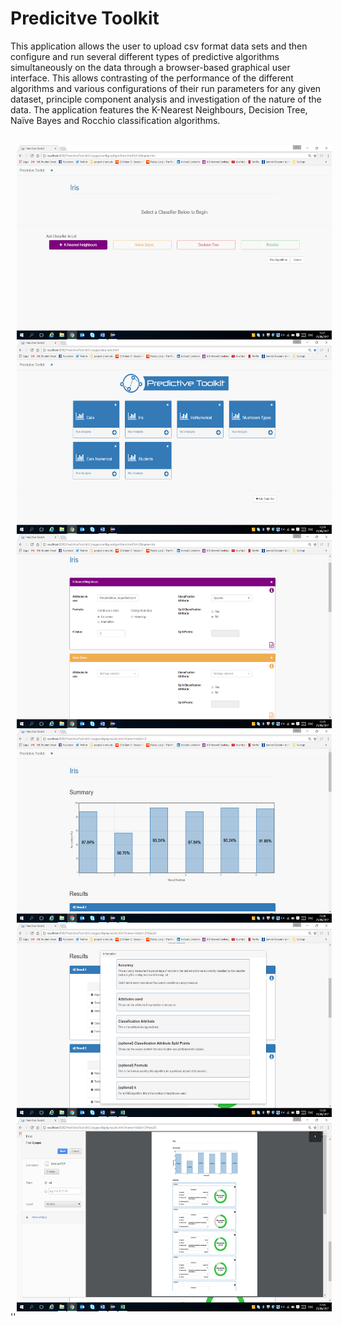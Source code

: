 # Predicitve Toolkit

This application allows the user to upload csv format data sets and then configure and run several different types of predictive algorithms simultaneously on the data through a browser-based graphical user interface. This allows contrasting of the performance of the different algorithms and various configurations of their run parameters for any given dataset, principle component analysis and investigation of the nature of the data. The application features the K-Nearest Neighbours, Decision Tree, Naïve Bayes and Rocchio classification algorithms.


<!-- ![image-title-here](/docs/Screenshots/image6.png){:height="700px" width="400px"} -->

<div>
<br>
<a href="url"><img src="/docs/Screenshots/image6.png" align="left" height="311" hspace="10" width="550" ></a>
<a href="url"><img src="/docs/Screenshots/image12.png" align="left" height="311" hspace="10" width="550" ></a>
</div>

<div>
<br>
<a href="url"><img src="/docs/Screenshots/image19.png" align="left" height="311" hspace="10" width="550" ></a>
<a href="url"><img src="/docs/Screenshots/image20.png" align="left" height="311" hspace="10" width="550" ></a>
</div>

<div>
<br>
<a href="url"><img src="/docs/Screenshots/image23.png" align="left" height="311" hspace="10" width="550" ></a>
<a href="url"><img src="/docs/Screenshots/image25.png" align="left" height="311" hspace="10" width="550" ></a>
</div>




















































































''
